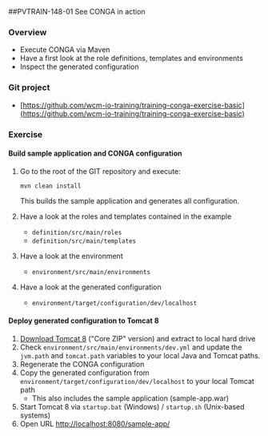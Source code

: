 ##PVTRAIN-148-01 See CONGA in action

### Overview

*   Execute CONGA via Maven
*   Have a first look at the role definitions, templates and environments
*   Inspect the generated configuration

### Git project

*   [https://github.com/wcm-io-training/training-conga-exercise-basic](https://github.com/wcm-io-training/training-conga-exercise-basic)

### Exercise

#### Build sample application and CONGA configuration

1.  Go to the root of the GIT repository and execute:

    ```
    mvn clean install
    ```

    This builds the sample application and generates all configuration.

2.  Have a look at the roles and templates contained in the example
    *   `definition/src/main/roles`
    *   `definition/src/main/templates`
3.  Have a look at the environment
    *   `environment/src/main/environments`
4.  Have a look at the generated configuration  

    *   `environment/target/configuration/dev/localhost`

#### Deploy generated configuration to Tomcat 8

1.  [Download Tomcat 8](https://tomcat.apache.org/download-80.cgi) ("Core ZIP" version) and extract to local hard drive
2.  Check `environment/src/main/environments/dev.yml` and update the `jvm.path` and `tomcat.path` variables to your local Java and Tomcat paths.
3.  Regenerate the CONGA configuration
4.  Copy the generated configuration from `environment/target/configuration/dev/localhost` to your local Tomcat path
    *   This also includes the sample application (sample-app.war)
5.  Start Tomcat 8 via `startup.bat` (Windows) / `startup.sh` (Unix-based systems)
6.  Open URL [http://localhost:8080/sample-app/](http://localhost:8080/sample-app/)
